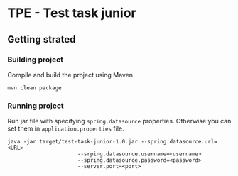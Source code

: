 # TPE - Test task junior
## Getting strated
### Building project
Compile and build the project using Maven
```
mvn clean package
```
### Running project
Run jar file with specifying `spring.datasource` properties. 
Otherwise you can set them in `application.properties` file.
```
java -jar target/test-task-junior-1.0.jar --spring.datasource.url=<URL> 
					  --srping.datasource.username=<username> 
					  --spring.datasource.password=<password>
					  --server.port=<port>
```
